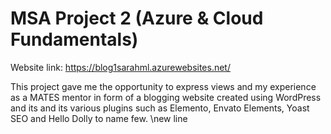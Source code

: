 # MSA Project 2 (Azure & Cloud Fundamentals)

Website link: https://blog1sarahml.azurewebsites.net/

This project gave me the opportunity to express views and my experience as a MATES mentor in form of a blogging website created using WordPress and its and its various plugins such as Elemento, Envato Elements, Yoast SEO and Hello Dolly to name few.
\new line
